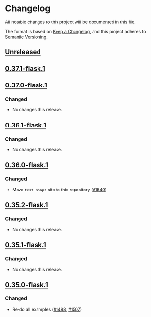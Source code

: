 # Changelog
All notable changes to this project will be documented in this file.

The format is based on [Keep a Changelog](https://keepachangelog.com/en/1.0.0/),
and this project adheres to [Semantic Versioning](https://semver.org/spec/v2.0.0.html).

## [Unreleased]

## [0.37.1-flask.1]

## [0.37.0-flask.1]
### Changed
- No changes this release.

## [0.36.1-flask.1]
### Changed
- No changes this release.

## [0.36.0-flask.1]
### Changed
- Move `test-snaps` site to this repository ([#1549](https://github.com/MetaMask/snaps/pull/1549))

## [0.35.2-flask.1]
### Changed
- No changes this release.

## [0.35.1-flask.1]
### Changed
- No changes this release.

## [0.35.0-flask.1]
### Changed
- Re-do all examples ([#1488](https://github.com/MetaMask/snaps/pull/1488), [#1507](https://github.com/MetaMask/snaps/pull/1507))

[Unreleased]: https://github.com/MetaMask/snaps/compare/v0.37.1-flask.1...HEAD
[0.37.1-flask.1]: https://github.com/MetaMask/snaps/compare/v0.37.0-flask.1...v0.37.1-flask.1
[0.37.0-flask.1]: https://github.com/MetaMask/snaps/compare/v0.36.1-flask.1...v0.37.0-flask.1
[0.36.1-flask.1]: https://github.com/MetaMask/snaps/compare/v0.36.0-flask.1...v0.36.1-flask.1
[0.36.0-flask.1]: https://github.com/MetaMask/snaps/compare/v0.35.2-flask.1...v0.36.0-flask.1
[0.35.2-flask.1]: https://github.com/MetaMask/snaps/compare/v0.35.1-flask.1...v0.35.2-flask.1
[0.35.1-flask.1]: https://github.com/MetaMask/snaps/compare/v0.35.0-flask.1...v0.35.1-flask.1
[0.35.0-flask.1]: https://github.com/MetaMask/snaps/releases/tag/v0.35.0-flask.1

